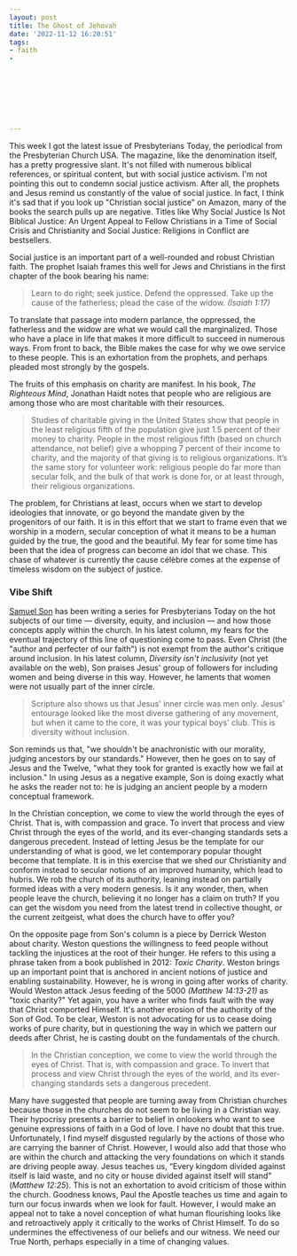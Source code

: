 ```yaml
---
layout: post
title: The Ghost of Jehovah
date: '2022-11-12 16:20:51'
tags:
- faith
- 








---
```


This week I got the latest issue of Presbyterians Today, the periodical from the Presbyterian Church USA. The magazine, like the denomination itself, has a pretty progressive slant. It's not filled with numerous biblical references, or spiritual content, but with social justice activism. I'm not pointing this out to condemn social justice activism. After all, the prophets and Jesus remind us constantly of the value of social justice. In fact, I think it's sad that if you look up "Christian social justice" on Amazon, many of the books the search pulls up are negative. Titles like Why Social Justice Is Not Biblical Justice: An Urgent Appeal to Fellow Christians in a Time of Social Crisis and Christianity and Social Justice: Religions in Conflict are bestsellers.

<!--kg-card-end: html-->

Social justice is an important part of a well-rounded and robust Christian faith. The prophet Isaiah frames this well for Jews and Christians in the first chapter of the book bearing his name:

> Learn to do right; seek justice. Defend the oppressed. Take up the cause of the fatherless; plead the case of the widow. _(Isaiah 1:17)_

To translate that passage into modern parlance, the oppressed, the fatherless and the widow are what we would call the marginalized. Those who have a place in life that makes it more difficult to succeed in numerous ways. From front to back, the Bible makes the case for why we owe service to these people. This is an exhortation from the prophets, and perhaps pleaded most strongly by the gospels.

The fruits of this emphasis on charity are manifest. In his book, _The Righteous Mind_, Jonathan Haidt notes that people who are religious are among those who are most charitable with their resources.

> Studies of charitable giving in the United States show that people in the least religious fifth of the population give just 1.5 percent of their money to charity. People in the most religious fifth (based on church attendance, not belief) give a whopping 7 percent of their income to charity, and the majority of that giving is to religious organizations. It’s the same story for volunteer work: religious people do far more than secular folk, and the bulk of that work is done for, or at least through, their religious organizations.

The problem, for Christians at least, occurs when we start to develop ideologies that innovate, or go beyond the mandate given by the progenitors of our faith. It is in this effort that we start to frame even that we worship in a modern, secular conception of what it means to be a human guided by the true, the good and the beautiful. My fear for some time has been that the idea of progress can become an idol that we chase. This chase of whatever is currently the cause célèbre comes at the expense of timeless wisdom on the subject of justice.

### Vibe Shift

[Samuel Son](https://www.presbyterianmission.org/today/author/samuel-sonpcusa-org/) has been writing a series for Presbyterians Today on the hot subjects of our time — diversity, equity, and inclusion — and how those concepts apply within the church. In his latest column, my fears for the eventual trajectory of this line of questioning come to pass. Even Christ (the "author and perfecter of our faith") is not exempt from the author's critique around inclusion. In his latest column, _Diversity isn't inclusivity_ (not yet available on the web), Son praises Jesus' group of followers for including women and being diverse in this way. However, he laments that women were not usually part of the inner circle.

> Scripture also shows us that Jesus' inner circle was men only. Jesus' entourage looked like the most diverse gathering of any movement, but when it came to the core, it was your typical boys' club. This is diversity without inclusion.

Son reminds us that, "we shouldn't be anachronistic with our morality, judging ancestors by our standards." However, then he goes on to say of Jesus and the Twelve, "what they took for granted is exactly how we fail at inclusion." In using Jesus as a negative example, Son is doing exactly what he asks the reader not to: he is judging an ancient people by a modern conceptual framework.

In the Christian conception, we come to view the world through the eyes of Christ. That is, with compassion and grace. To invert that process and view Christ through the eyes of the world, and its ever-changing standards sets a dangerous precedent. Instead of letting Jesus be the template for our understanding of what is good, we let contemporary popular thought become that template. It is in this exercise that we shed our Christianity and conform instead to secular notions of an improved humanity, which lead to hubris. We rob the church of its authority, leaning instead on partially formed ideas with a very modern genesis. Is it any wonder, then, when people leave the church, believing it no longer has a claim on truth? If you can get the wisdom you need from the latest trend in collective thought, or the current zeitgeist, what does the church have to offer you?

On the opposite page from Son's column is a piece by Derrick Weston about charity. Weston questions the willingness to feed people without tackling the injustices at the root of their hunger. He refers to this using a phrase taken from a book published in 2012: _Toxic Charity_. Weston brings up an important point that is anchored in ancient notions of justice and enabling sustainability. However, he is wrong in going after works of charity. Would Weston attack Jesus feeding of the 5000 _(Matthew 14:13-21)_ as "toxic charity?" Yet again, you have a writer who finds fault with the way that Christ comported Himself. It's another erosion of the authority of the Son of God. To be clear, Weston is not advocating for us to cease doing works of pure charity, but in questioning the way in which we pattern our deeds after Christ, he is casting doubt on the fundamentals of the church.

> In the Christian conception, we come to view the world through the eyes of Christ. That is, with compassion and grace. To invert that process and view Christ through the eyes of the world, and its ever-changing standards sets a dangerous precedent.

Many have suggested that people are turning away from Christian churches because those in the churches do not seem to be living in a Christian way. Their hypocrisy presents a barrier to belief in onlookers who want to see genuine expressions of faith in a God of love. I have no doubt that this true. Unfortunately, I find myself disgusted regularly by the actions of those who are carrying the banner of Christ. However, I would also add that those who are within the church and attacking the very foundations on which it stands are driving people away. Jesus teaches us, “Every kingdom divided against itself is laid waste, and no city or house divided against itself will stand" (_Matthew 12:25_). This is not an exhortation to avoid criticism of those within the church. Goodness knows, Paul the Apostle teaches us time and again to turn our focus inwards when we look for fault. However, I would make an appeal not to take a novel conception of what human flourishing looks like and retroactively apply it critically to the works of Christ Himself. To do so undermines the effectiveness of our beliefs and our witness. We need our True North, perhaps especially in a time of changing values.


